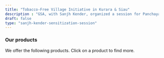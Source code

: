 ```yaml
---
title: "Tobacco-Free Village Initiative in Kurara & Siau"
description : "GSA, with Sanjh Kender, organized a session for Panchayat members to promote tobacco-free villages." 
draft: false
type: "sanjh-kender-sensitization-session"
---
```


### Our products

We offer the following products. Click on a product to find more.